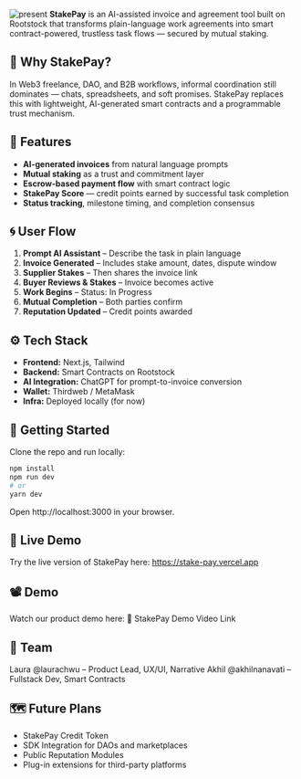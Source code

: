 ![present](https://github.com/user-attachments/assets/0a2a1614-3df6-483f-8728-fe5a2a07253f)
**StakePay** is an AI-assisted invoice and agreement tool built on Rootstock that transforms plain-language work agreements into smart contract-powered, trustless task flows — secured by mutual staking.



## 🧠 Why StakePay?

In Web3 freelance, DAO, and B2B workflows, informal coordination still dominates — chats, spreadsheets, and soft promises. StakePay replaces this with lightweight, AI-generated smart contracts and a programmable trust mechanism.



## 🔧 Features

- **AI-generated invoices** from natural language prompts  
- **Mutual staking** as a trust and commitment layer  
- **Escrow-based payment flow** with smart contract logic  
- **StakePay Score** — credit points earned by successful task completion  
- **Status tracking**, milestone timing, and completion consensus



## 🌀 User Flow

1. **Prompt AI Assistant** – Describe the task in plain language  
2. **Invoice Generated** – Includes stake amount, dates, dispute window  
3. **Supplier Stakes** – Then shares the invoice link  
4. **Buyer Reviews & Stakes** – Invoice becomes active  
5. **Work Begins** – Status: In Progress  
6. **Mutual Completion** – Both parties confirm  
7. **Reputation Updated** – Credit points awarded



## ⚙️ Tech Stack

- **Frontend:** Next.js, Tailwind  
- **Backend:** Smart Contracts on Rootstock  
- **AI Integration:** ChatGPT for prompt-to-invoice conversion  
- **Wallet:** Thirdweb / MetaMask  
- **Infra:** Deployed locally (for now)


## 🧪 Getting Started

Clone the repo and run locally:

```bash
npm install
npm run dev
# or
yarn dev
```
Open http://localhost:3000 in your browser.

## 🔗 Live Demo
Try the live version of StakePay here: https://stake-pay.vercel.app

## 📽️ Demo
Watch our product demo here: 🎥 StakePay Demo Video Link


## 👥 Team
Laura @laurachwu – Product Lead, UX/UI, Narrative
Akhil @akhilnanavati – Fullstack Dev, Smart Contracts

## 🗺️ Future Plans
- StakePay Credit Token
- SDK Integration for DAOs and marketplaces
- Public Reputation Modules
- Plug-in extensions for third-party platforms

